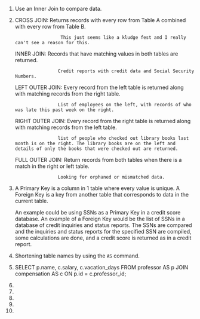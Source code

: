 1.  Use an Inner Join to compare data.

2.  CROSS JOIN:
                         Returns records with every row from Table A combined with every row from Table B.

                         This just seems like a kludge fest and I really can't see a reason for this.

    INNER JOIN:
                        Records that have matching values in both tables are returned.

                        Credit reports with credit data and Social Security Numbers.

    LEFT OUTER JOIN:
                        Every record from the left table is returned along with matching records from the right table.

                        List of employees on the left, with records of who was late this past week on the right.

    RIGHT OUTER JOIN:
                        Every record from the right table is returned along with matching records from the left table.

                        list of people who checked out library books last month is on the right. The library books are on the left and details of only the books that were checked out are returned.

    FULL OUTER JOIN:
                        Return records from both tables when there is a match in the right or left table.

                        Looking for orphaned or mismatched data.

3.  A Primary Key is a column in 1 table where every value is unique.
    A Foreign Key is a key from another table that corresponds to data in the current table.

    An example could be using SSNs as a Primary Key in a credit score database. An example of a Foreign Key would be the list of SSNs in a database of credit inquiries and status reports. The SSNs are compared and the inquiries and status reports for the specified SSN are compiled, some calculations are done, and a credit score is returned as in a credit report.

4.  Shortening table names by using the `AS` command.

5.  SELECT p.name, c.salary, c.vacation_days
    FROM professor AS p
    JOIN compensation AS c
    ON p.id = c.professor_id;

6.  

7.  

8.  

9.  

10.  
